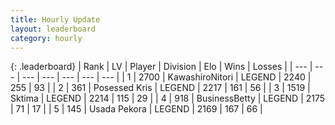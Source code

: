 ```yaml
---
title: Hourly Update
layout: leaderboard
category: hourly
---
```


{: .leaderboard}
| Rank | LV | Player | Division | Elo | Wins | Losses |
| --- | --- | --- | --- | --- | --- | --- |
| <span data-change="0">1</span> | 2700 | <span title="ID: 164871">KawashiroNitori</span> | LEGEND | <span data-change="0">2240</span> | <span data-change="0">255</span> | <span data-change="0">93</span> |
| <span data-change="0">2</span> | 361 | <span title="ID: 402846">Posessed Kris</span> | LEGEND | <span data-change="-19">2217</span> | <span data-change="2">161</span> | <span data-change="2">56</span> |
| <span data-change="0">3</span> | 1519 | <span title="ID: 353063">Sktima</span> | LEGEND | <span data-change="0">2214</span> | <span data-change="0">115</span> | <span data-change="0">29</span> |
| <span data-change="3">4</span> | 918 | <span title="ID: 113257">BusinessBetty</span> | LEGEND | <span data-change="18">2175</span> | <span data-change="2">71</span> | <span data-change="0">17</span> |
| <span data-change="-1">5</span> | 145 | <span title="ID: 641994">Usada Pekora</span> | LEGEND | <span data-change="0">2169</span> | <span data-change="0">167</span> | <span data-change="0">66</span> |